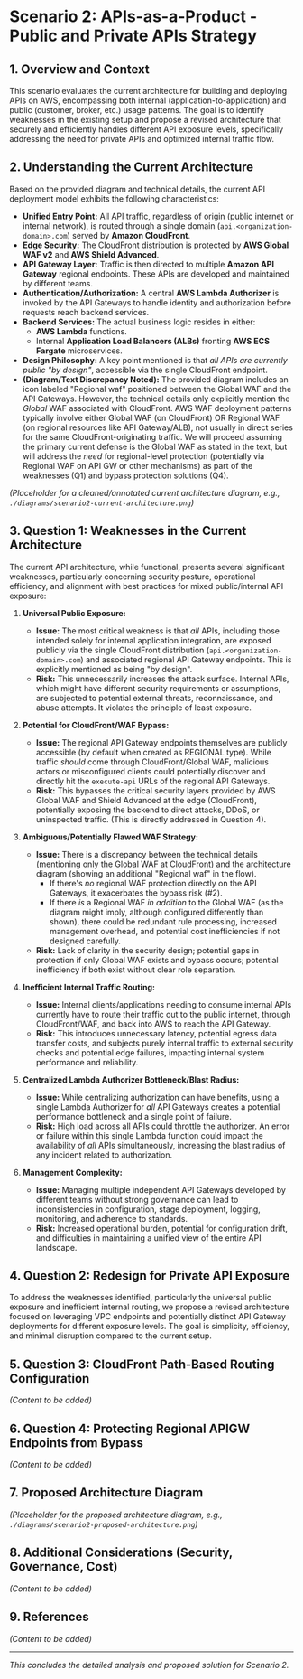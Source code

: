 # Scenario 2: APIs-as-a-Product - Public and Private APIs Strategy

## 1. Overview and Context

This scenario evaluates the current architecture for building and deploying APIs on AWS, encompassing both internal (application-to-application) and public (customer, broker, etc.) usage patterns. The goal is to identify weaknesses in the existing setup and propose a revised architecture that securely and efficiently handles different API exposure levels, specifically addressing the need for private APIs and optimized internal traffic flow.

## 2. Understanding the Current Architecture

Based on the provided diagram and technical details, the current API deployment model exhibits the following characteristics:

*   **Unified Entry Point:** All API traffic, regardless of origin (public internet or internal network), is routed through a single domain (`api.<organization-domain>.com`) served by **Amazon CloudFront**.
*   **Edge Security:** The CloudFront distribution is protected by **AWS Global WAF v2** and **AWS Shield Advanced**.
*   **API Gateway Layer:** Traffic is then directed to multiple **Amazon API Gateway** regional endpoints. These APIs are developed and maintained by different teams.
*   **Authentication/Authorization:** A central **AWS Lambda Authorizer** is invoked by the API Gateways to handle identity and authorization before requests reach backend services.
*   **Backend Services:** The actual business logic resides in either:
    *   **AWS Lambda** functions.
    *   Internal **Application Load Balancers (ALBs)** fronting **AWS ECS Fargate** microservices.
*   **Design Philosophy:** A key point mentioned is that *all APIs are currently public "by design"*, accessible via the single CloudFront endpoint.
*   **(Diagram/Text Discrepancy Noted):** The provided diagram includes an icon labeled "Regional waf" positioned between the Global WAF and the API Gateways. However, the technical details only explicitly mention the *Global* WAF associated with CloudFront. AWS WAF deployment patterns typically involve either Global WAF (on CloudFront) OR Regional WAF (on regional resources like API Gateway/ALB), not usually in direct series for the same CloudFront-originating traffic. We will proceed assuming the primary current defense is the Global WAF as stated in the text, but will address the *need* for regional-level protection (potentially via Regional WAF on API GW or other mechanisms) as part of the weaknesses (Q1) and bypass protection solutions (Q4).

*(Placeholder for a cleaned/annotated current architecture diagram, e.g., `./diagrams/scenario2-current-architecture.png`)*

## 3. Question 1: Weaknesses in the Current Architecture

The current API architecture, while functional, presents several significant weaknesses, particularly concerning security posture, operational efficiency, and alignment with best practices for mixed public/internal API exposure:

1.  **Universal Public Exposure:**
    *   **Issue:** The most critical weakness is that *all* APIs, including those intended solely for internal application integration, are exposed publicly via the single CloudFront distribution (`api.<organization-domain>.com`) and associated regional API Gateway endpoints. This is explicitly mentioned as being "by design".
    *   **Risk:** This unnecessarily increases the attack surface. Internal APIs, which might have different security requirements or assumptions, are subjected to potential external threats, reconnaissance, and abuse attempts. It violates the principle of least exposure.

2.  **Potential for CloudFront/WAF Bypass:**
    *   **Issue:** The regional API Gateway endpoints themselves are publicly accessible (by default when created as REGIONAL type). While traffic *should* come through CloudFront/Global WAF, malicious actors or misconfigured clients could potentially discover and directly hit the `execute-api` URLs of the regional API Gateways.
    *   **Risk:** This bypasses the critical security layers provided by AWS Global WAF and Shield Advanced at the edge (CloudFront), potentially exposing the backend to direct attacks, DDoS, or uninspected traffic. (This is directly addressed in Question 4).

3.  **Ambiguous/Potentially Flawed WAF Strategy:**
    *   **Issue:** There is a discrepancy between the technical details (mentioning only the Global WAF at CloudFront) and the architecture diagram (showing an additional "Regional waf" in the flow).
        *   If there's *no* regional WAF protection directly on the API Gateways, it exacerbates the bypass risk (#2).
        *   If there *is* a Regional WAF *in addition* to the Global WAF (as the diagram might imply, although configured differently than shown), there could be redundant rule processing, increased management overhead, and potential cost inefficiencies if not designed carefully.
    *   **Risk:** Lack of clarity in the security design; potential gaps in protection if only Global WAF exists and bypass occurs; potential inefficiency if both exist without clear role separation.

4.  **Inefficient Internal Traffic Routing:**
    *   **Issue:** Internal clients/applications needing to consume internal APIs currently have to route their traffic out to the public internet, through CloudFront/WAF, and back into AWS to reach the API Gateway.
    *   **Risk:** This introduces unnecessary latency, potential egress data transfer costs, and subjects purely internal traffic to external security checks and potential edge failures, impacting internal system performance and reliability.

5.  **Centralized Lambda Authorizer Bottleneck/Blast Radius:**
    *   **Issue:** While centralizing authorization can have benefits, using a single Lambda Authorizer for *all* API Gateways creates a potential performance bottleneck and a single point of failure.
    *   **Risk:** High load across all APIs could throttle the authorizer. An error or failure within this single Lambda function could impact the availability of *all* APIs simultaneously, increasing the blast radius of any incident related to authorization.

6.  **Management Complexity:**
    *   **Issue:** Managing multiple independent API Gateways developed by different teams without strong governance can lead to inconsistencies in configuration, stage deployment, logging, monitoring, and adherence to standards.
    *   **Risk:** Increased operational burden, potential for configuration drift, and difficulties in maintaining a unified view of the entire API landscape.

## 4. Question 2: Redesign for Private API Exposure

To address the weaknesses identified, particularly the universal public exposure and inefficient internal routing, we propose a revised architecture focused on leveraging VPC endpoints and potentially distinct API Gateway deployments for different exposure levels. The goal is simplicity, efficiency, and minimal disruption compared to the current setup.


## 5. Question 3: CloudFront Path-Based Routing Configuration

*(Content to be added)*

## 6. Question 4: Protecting Regional APIGW Endpoints from Bypass

*(Content to be added)*

## 7. Proposed Architecture Diagram

*(Placeholder for the proposed architecture diagram, e.g., `./diagrams/scenario2-proposed-architecture.png`)*

## 8. Additional Considerations (Security, Governance, Cost)

*(Content to be added)*

## 9. References

*(Content to be added)*

---
*This concludes the detailed analysis and proposed solution for Scenario 2.*